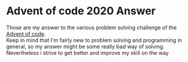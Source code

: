# Advent of code 2020 Answer  

Those are my answer to the various problem solving challenge of the [Advent of code](https://adventofcode.com/2020/about).  
Keep in mind that I'm fairly new to problem solving and programming in general, so my answer might be some really bad way of solving.  
Nevertheless i strive to get better and improve my skill on the way
